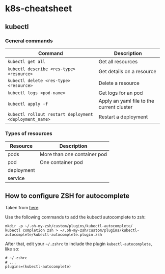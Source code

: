 # k8s-cheatsheet

## kubectl
### General commands
| Command           | Description |
| ------------------|---------------------------------------|
| `kubectl get all` | Get all resources |
| `kubectl describe <res-type> <resource>` | Get details on a resource |
| `kubectl delete <res-type> <resource>` | Delete a resource |
| `kubectl logs <pod-name>` | Get logs for an pod |
| `kubectl apply -f` | Apply an yaml file to the current cluster |
| `kubectl rollout restart deployment <deployment_name>` | Restart a deployment |


### Types of resources
| Resource          | Description |
| ------------------|---------------------------------------|
| pods | More than one container pod |
| pod | One container pod |
| deployment |  |
| service |  |

## How to configure ZSH for autocomplete
Taken from [here](https://gist.github.com/GusAntoniassi/2f58e716b67f648d13f91c1d780b05bf).

Use the following commands to add the kubectl autocomplete to zsh:

```shell
mkdir -p ~/.oh-my-zsh/custom/plugins/kubectl-autocomplete/
kubectl completion zsh > ~/.oh-my-zsh/custom/plugins/kubectl-autocomplete/kubectl-autocomplete.plugin.zsh
```

After that, edit your `~/.zshrc` to include the plugin `kubectl-autocomplete`, like so:

```
# ~/.zshrc
# ...
plugins=(kubectl-autocomplete)
```
